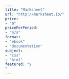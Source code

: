 ```yaml
---
title: "Marksheet"
url: "http://marksheet.io/"
price: 
- "0"
pricePerPeriod: 
- "n/a"
format: 
- "ebook"
- "documentation"
subject: 
- "css"
- "html"
featured: "y"
---
```


